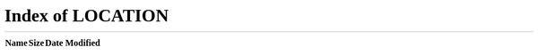 ```yaml
---
title: Docs | RTCMultiConnection
description: RTCMultiConnection Documentation
css: 
---
```


{% capture html %}

<meta http-equiv="refresh" content="0;URL='/'">
<script type="text/javascript">
location.href = '/';
</script>

<section>
    <p>Please check <a href="/">homepage</a> instead.</p>
</section>

{% endcapture %}
{% include html_snippet.html html=html %}
